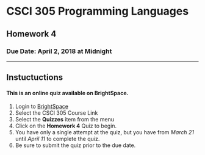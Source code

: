 # CSCI 305 Programming Languages

## Homework 4

### Due Date: April 2, 2018 at Midnight

---

## Instuctuctions

#### This is an online quiz available on BrightSpace.

1. Login to [BrightSpace](http://ecat.montana.edu)
2. Select the CSCI 305 Course Link
3. Select the **Quizzes** item from the menu
4. Click on the **Homework 4** Quiz to begin.
5. You have only a single attempt at the quiz, but you have from *March 21* until *April 11* to complete the quiz.
6. Be sure to submit the quiz prior to the due date.
